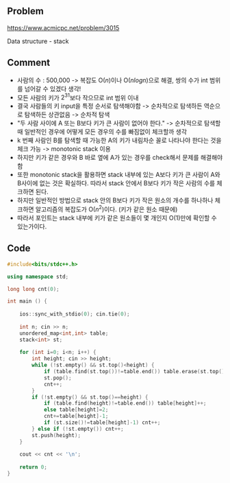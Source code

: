 ## Problem
<https://www.acmicpc.net/problem/3015>

Data structure - stack

## Comment
- 사람의 수 : 500,000 -> 복잡도 O($n$)이나 O($nlogn$)으로 해결, 쌍의 수가 int 범위를 넘어갈 수 있겠다 생각!
- 모든 사람의 키가 $2^31$보다 작으므로 int 범위 이내
- 결국 사람들의 키 input을 특정 순서로 탐색해야함 -> 순차적으로 탐색하든 역순으로 탐색하든 상관없음 -> 순차적 탐색
- "두 사람 사이에 A 또는 B보다 키가 큰 사람이 없어야 한다." -> 순차적으로 탐색할 때 일반적인 경우에 어떻게 모든 경우의 수를 빠짐없이 체크할까 생각
- k 번째 사람인 B를 탐색할 때 가능한 A의 키가 내림차순 꼴로 나타나야 한다는 것을 체크 가능 -> monotonic stack 이용
- 하지만 키가 같은 경우와 B 바로 옆에 A가 있는 경우를 check해서 문제를 해결해야 함
- 또한 monotonic stack을 활용하면 stack 내부에 있는 A보다 키가 큰 사람이 A와 B사이에 없는 것은 확실하다. 따라서 stack 안에서 B보다 키가 작은 사람의 수를 체크하면 된다.
- 하지만 일반적인 방법으로 stack 안의 B보다 키가 작은 원소의 개수를 하나하나 체크하면 알고리즘의 복잡도가 O($n^2$)이다. (키가 같은 원소 때문에)
- 따라서 포인트는 stack 내부에 키가 같은 원소들이 몇 개인지 O($1$)만에 확인할 수 있는가이다.


## Code
```c++
#include<bits/stdc++.h>

using namespace std;

long long cnt(0);

int main () {
    
    ios::sync_with_stdio(0); cin.tie(0);
    
    int n; cin >> n;
    unordered_map<int,int> table;
    stack<int> st;
    
    for (int i=0; i<n; i++) {
        int height; cin >> height;
        while (!st.empty() && st.top()<height) {
            if (table.find(st.top())!=table.end()) table.erase(st.top());
            st.pop();
            cnt++;
        }
        if (!st.empty() && st.top()==height) {
            if (table.find(height)!=table.end()) table[height]++;
            else table[height]=2;
            cnt+=table[height]-1;
            if (st.size()!=table[height]-1) cnt++;
        } else if (!st.empty()) cnt++;
        st.push(height);
    }
    
    cout << cnt << '\n';
    
    return 0;
}
```
